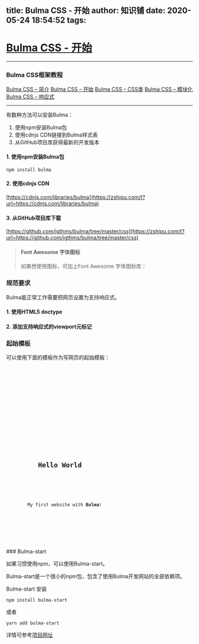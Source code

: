 
title: Bulma CSS - 开始
author: 知识铺
date: 2020-05-24 18:54:52
tags:
---
  

# [Bulma CSS - 开始](https://zshipu.com/t?url=https://www.cnblogs.com/jinbuqi/p/10904028.html)

* * *

### Bulma CSS框架教程

[Bulma CSS – 简介](https://zshipu.com/t?url=https://www.qikegu.com/docs/2507)
[Bulma CSS – 开始](https://zshipu.com/t?url=https://www.qikegu.com/docs/2508)
[Bulma CSS – CSS类](https://zshipu.com/t?url=https://www.qikegu.com/docs/2509)
[Bulma CSS – 模块化](https://zshipu.com/t?url=https://www.qikegu.com/docs/2510)
[Bulma CSS – 响应式](https://zshipu.com/t?url=https://www.qikegu.com/docs/2511)

* * *

有数种方法可以安装Bulma：

1.  使用npm安装Bulma包
2.  使用cdnjs CDN链接到Bulma样式表
3.  从GitHub项目库获得最新的开发版本

#### 1\. 使用npm安装Bulma包

<code class="language-shell hljs">npm install bulma</code> 
#### 2\. 使用cdnjs CDN

[https://cdnjs.com/libraries/bulma](https://zshipu.com/t?url=https://cdnjs.com/libraries/bulma)

#### 3\. 从GitHub项目库下载

[https://github.com/jgthms/bulma/tree/master/css](https://zshipu.com/t?url=https://github.com/jgthms/bulma/tree/master/css)

> #### Font Awesome 字体图标
> 
> 如果想使用图标，可加上Font Awesome 字体图标库：
> 
> <code class="language-html hljs xml"><script defer src="https://use.fontawesome.com/releases/v5.3.1/js/all.js"></script></code>

### 规范要求

Bulma能正常工作需要把网页设置为支持响应式。

#### 1\. 使用HTML5 doctype

<code class="language-html hljs xml"><!DOCTYPE html></code> 
#### 2\. 添加支持响应式的viewport元标记

<code class="language-html hljs xml"><meta name="viewport" content="width=device-width, initial-scale=1"></code> 
### 起始模板

可以使用下面的模板作为写网页的起始模板：

<code class="language-html hljs xml"><!DOCTYPE html>
<html>
  <head>
    <meta charset="utf-8">
    <meta name="viewport" content="width=device-width, initial-scale=1">
    <title>Hello Bulma!</title>
    <link rel="stylesheet" href="https://cdnjs.cloudflare.com/ajax/libs/bulma/0.7.4/css/bulma.min.css">
    <script defer src="https://use.fontawesome.com/releases/v5.3.1/js/all.js"></script>
  </head>
  <body>
  <section class="section">
    <div class="container">
      <h1 class="title">
        Hello World
      </h1>
      <p class="subtitle">
        My first website with <strong>Bulma</strong>!
      </p>
    </div>
  </section>
  </body>
</html></code> 
### Bulma-start

如果习惯使用npm，可以使用Bulma-start。

Bulma-start是一个很小的npm包，包含了使用Bulma开发网站的全部依赖项。

Bulma-start 安装

<code class="language-shell hljs">npm install bulma-start</code> 

或者

<code class="language-shell hljs">yarn add bulma-start</code> 

详情可参考[项目网址](https://zshipu.com/t?url=https://github.com/jgthms/bulma-start)

